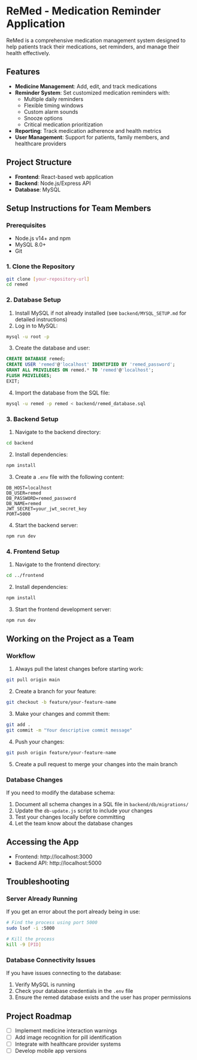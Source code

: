 # ReMed - Medication Reminder Application

ReMed is a comprehensive medication management system designed to help patients track their medications, set reminders, and manage their health effectively.

## Features

- **Medicine Management**: Add, edit, and track medications
- **Reminder System**: Set customized medication reminders with:
  - Multiple daily reminders
  - Flexible timing windows
  - Custom alarm sounds
  - Snooze options
  - Critical medication prioritization
- **Reporting**: Track medication adherence and health metrics
- **User Management**: Support for patients, family members, and healthcare providers

## Project Structure

- **Frontend**: React-based web application
- **Backend**: Node.js/Express API
- **Database**: MySQL

## Setup Instructions for Team Members

### Prerequisites

- Node.js v14+ and npm
- MySQL 8.0+
- Git

### 1. Clone the Repository

```bash
git clone [your-repository-url]
cd remed
```

### 2. Database Setup

1. Install MySQL if not already installed (see `backend/MYSQL_SETUP.md` for detailed instructions)
2. Log in to MySQL:
```bash
mysql -u root -p
```
3. Create the database and user:
```sql
CREATE DATABASE remed;
CREATE USER 'remed'@'localhost' IDENTIFIED BY 'remed_password';
GRANT ALL PRIVILEGES ON remed.* TO 'remed'@'localhost';
FLUSH PRIVILEGES;
EXIT;
```
4. Import the database from the SQL file:
```bash
mysql -u remed -p remed < backend/remed_database.sql
```

### 3. Backend Setup

1. Navigate to the backend directory:
```bash
cd backend
```
2. Install dependencies:
```bash
npm install
```
3. Create a `.env` file with the following content:
```
DB_HOST=localhost
DB_USER=remed
DB_PASSWORD=remed_password
DB_NAME=remed
JWT_SECRET=your_jwt_secret_key
PORT=5000
```
4. Start the backend server:
```bash
npm run dev
```

### 4. Frontend Setup

1. Navigate to the frontend directory:
```bash
cd ../frontend
```
2. Install dependencies:
```bash
npm install
```
3. Start the frontend development server:
```bash
npm run dev
```

## Working on the Project as a Team

### Workflow

1. Always pull the latest changes before starting work:
```bash
git pull origin main
```

2. Create a branch for your feature:
```bash
git checkout -b feature/your-feature-name
```

3. Make your changes and commit them:
```bash
git add .
git commit -m "Your descriptive commit message"
```

4. Push your changes:
```bash
git push origin feature/your-feature-name
```

5. Create a pull request to merge your changes into the main branch

### Database Changes

If you need to modify the database schema:

1. Document all schema changes in a SQL file in `backend/db/migrations/`
2. Update the `db-update.js` script to include your changes
3. Test your changes locally before committing
4. Let the team know about the database changes

## Accessing the App

- Frontend: http://localhost:3000
- Backend API: http://localhost:5000

## Troubleshooting

### Server Already Running

If you get an error about the port already being in use:

```bash
# Find the process using port 5000
sudo lsof -i :5000

# Kill the process
kill -9 [PID]
```

### Database Connectivity Issues

If you have issues connecting to the database:

1. Verify MySQL is running
2. Check your database credentials in the `.env` file
3. Ensure the remed database exists and the user has proper permissions

## Project Roadmap

- [ ] Implement medicine interaction warnings
- [ ] Add image recognition for pill identification
- [ ] Integrate with healthcare provider systems
- [ ] Develop mobile app versions 